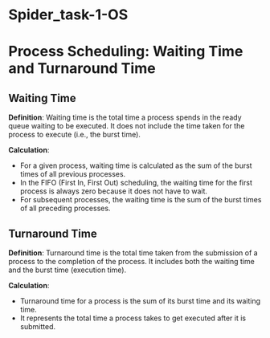 # Spider_task-1-OS
# Process Scheduling: Waiting Time and Turnaround Time

## Waiting Time

**Definition**: Waiting time is the total time a process spends in the ready queue waiting to be executed. It does not include the time taken for the process to execute (i.e., the burst time).

**Calculation**: 
- For a given process, waiting time is calculated as the sum of the burst times of all previous processes.
- In the FIFO (First In, First Out) scheduling, the waiting time for the first process is always zero because it does not have to wait.
- For subsequent processes, the waiting time is the sum of the burst times of all preceding processes.

## Turnaround Time

**Definition**: Turnaround time is the total time taken from the submission of a process to the completion of the process. It includes both the waiting time and the burst time (execution time).

**Calculation**:
- Turnaround time for a process is the sum of its burst time and its waiting time.
- It represents the total time a process takes to get executed after it is submitted.






